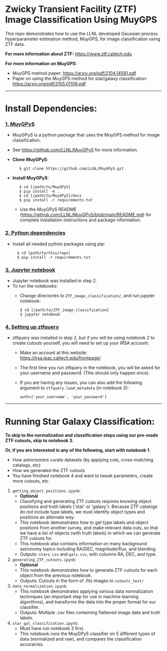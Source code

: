 # Zwicky Transient Facility (ZTF) Image Classification Using MuyGPS

This repo demonstrates how to use the LLNL developed Gaussian process hyperparameter estimation method, MuyGPS, for image classification using ZTF data.

**For more information about ZTF:**
https://www.ztf.caltech.edu

**For more information on MuyGPS:**
- MuyGPS method paper: https://arxiv.org/pdf/2104.14581.pdf
- Paper on using the MuyGPS method for star/galaxy classification: https://arxiv.org/pdf/2105.01106.pdf

***

# Install Dependencies:

### <u>1. MuyGPyS</u>
- MuyGPyS is a python package that uses the MuyGPS method for image classification. 
- See https://github.com/LLNL/MuyGPyS for more information.
- **Clone MuyGPyS**:

         $ git clone https://github.com/LLNL/MuyGPyS.git

- **Install MuyGPyS**:

         $ cd [/path/to/MuyGPyS]
         $ pip install -e .
         $ cd [/path/to/MuyGPyS]/docs
         $ pip install -r requirements.txt

   - Use the MuyGPyS README (https://github.com/LLNL/MuyGPyS/blob/main/README.md) for complete installation instructions and package information.

### <u>2. Python dependencies</u>
- Install all needed python packages using pip:

        $ cd [path/to/this/repo]
        $ pip install -r requirements.txt


### <u>3. Jupyter notebook</u>
- Jupyter notebook was installed in step 2.
- To run the notebooks:
   - Change directories to `ZTF_image_classification/`, and run jupyter notebook:

         $ cd [/path/to/ZTF_image_classification]
         $ jupyter notebook

### <u>4. Setting up ztfquery</u>
- ztfquery was installed in step 2, but if you will be using notebook 2 to create cutouts yourself, you will need to set up your IRSA account:
   - Make an account at this website: https://irsa.ipac.caltech.edu/frontpage/
   - The first time you run ztfquery in the notebook, you will be asked for your username and password. (This should only happen once).
   - If you are having any issues, you can also add the following argument to `ztfquery.load_metadata` (in notebook 2):

         auth=['your_username', 'your_password']


***
# Running Star Galaxy Classification:

**To skip to the normalization and classification steps using our pre-made ZTF cutouts, skip to notebook 3.**

**Or, if you are interested in any of the following, start with notebook 1**:
   - How astronomers curate datasets (by applying cuts, cross-matching catalogs, etc)
   - How we generated the ZTF cutouts
   - You have finished notebook 4 and want to tweak parameters, create more cutouts, etc

1. `getting_object_positions.ipynb`:
   - **Optional**
   - Classifying and generating ZTF cutouts requires knowing object positions and truth labels ('star' or 'galaxy'). Because ZTF catalogs do *not* include type labels, we must identify object types and positions an alternate way.
   - This notebook demonstrates how to get type labels and object positions from another survey, and make relevant data cuts, so that we have a list of objects (with truth labels) in which we can generate ZTF cutouts for. 
   - This notebook also contains information on many background astronomy topics including RA/DEC, magnitude/flux, and blending.
   - Outputs: `stars.csv` and `gals.csv`, with columns RA, DEC, and type.
2. `generating_ZTF_cutouts.ipynb`:
   - **Optional**
   - This notebook demonstrates how to generate ZTF cutouts for each object from the previous notebook.
   - Outputs: Cutouts in the form of .fits images to `cutouts_test/`
3. `data_normalization.ipynb`:
   - This notebook demonstrates applying various data normalization techniques (an important step for use in machine learning algorithms), and transforms the data into the proper format for our classifier.
   - Outputs: Multiple .csv files containing flattened image data and truth labels. 
4. `star_gal_classification.ipynb`:
   - Must have run notebook 3 first.
   - This notebook runs the MuyGPyS classifier on 5 different types of data (normalized and raw), and compares the classification accuracies. 






